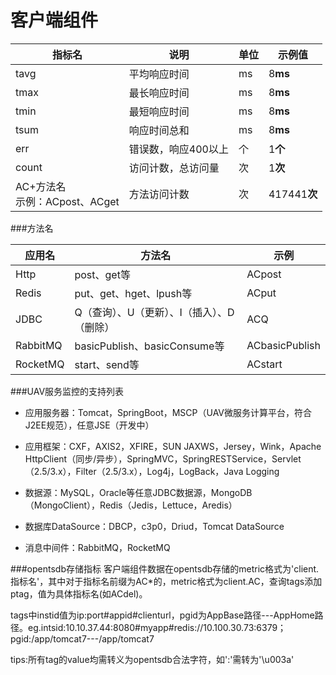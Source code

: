 # 客户端组件

| 指标名 | 说明 | 单位 |示例值|
| ----- |-----| -----|-----|
|tavg| 平均响应时间|ms|8**ms**|
|tmax|最长响应时间|ms|8**ms**|
|tmin|最短响应时间|ms|8**ms**|
|tsum|响应时间总和|ms|8**ms**|
|err|错误数，响应400以上|个|1**个**|
|count|访问计数，总访问量|次|1**次**|
|AC+方法名<br>示例：ACpost、ACget|方法访问计数|次|417441**次**|

###方法名

| 应用名 | 方法名|示例|
| ----- |-----|-----|
|Http|post、get等|ACpost|
|Redis|put、get、hget、lpush等|ACput|
|JDBC|Q（查询）、U（更新）、I（插入）、D（删除）|ACQ|
|RabbitMQ|basicPublish、basicConsume等|ACbasicPublish|
|RocketMQ|start、send等|ACstart|



###UAV服务监控的支持列表
* 应用服务器：Tomcat，SpringBoot，MSCP（UAV微服务计算平台，符合J2EE规范），任意JSE（开发中）

* 应用框架：CXF，AXIS2，XFIRE，SUN JAXWS，Jersey，Wink，Apache HttpClient（同步/异步），SpringMVC，SpringRESTService，Servlet（2.5/3.x），Filter（2.5/3.x），Log4j，LogBack，Java Logging

* 数据源：MySQL，Oracle等任意JDBC数据源，MongoDB（MongoClient），Redis（Jedis，Lettuce，Aredis）

* 数据库DataSource：DBCP，c3p0，Driud，Tomcat DataSource

* 消息中间件：RabbitMQ，RocketMQ


###opentsdb存储指标
客户端组件数据在opentsdb存储的metric格式为'client.指标名'，其中对于指标名前缀为AC*的，metric格式为client.AC，查询tags添加ptag，值为具体指标名(如ACdel)。

tags中instid值为ip:port#appid#clienturl，pgid为AppBase路径---AppHome路径。eg.intsid:10.10.37.44:8080#myapp#redis://10.100.30.73:6379；pgid:/app/tomcat7---/app/tomcat7 

tips:所有tag的value均需转义为opentsdb合法字符，如':'需转为'\u003a'

































































































































































